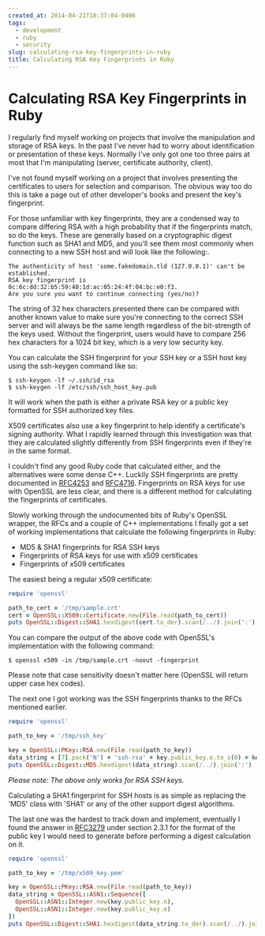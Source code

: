 ```yaml
---
created_at: 2014-04-21T18:37:04-0400
tags:
  - development
  - ruby
  - security
slug: calculating-rsa-key-fingerprints-in-ruby
title: Calculating RSA Key Fingerprints in Ruby
---
```


# Calculating RSA Key Fingerprints in Ruby

I regularly find myself working on projects that involve the manipulation and storage of RSA keys. In the past I've never had to worry about identification or presentation of these keys. Normally I've only got one too three pairs at most that I'm manipulating (server, certificate authority, client).

I've not found myself working on a project that involves presenting the certificates to users for selection and comparison. The obvious way too do this is take a page out of other developer's books and present the key's fingerprint.

For those unfamiliar with key fingerprints, they are a condensed way to compare differing RSA with a high probability that if the fingerprints match, so do the keys. These are generally based on a cryptographic digest function such as SHA1 and MD5, and you'll see them most commonly when connecting to a new SSH host and will look like the following:.

```text
The authenticity of host 'some.fakedomain.tld (127.0.0.1)' can't be established.
RSA key fingerprint is 0c:6c:dd:32:b5:59:40:1d:ac:05:24:4f:04:bc:e0:f3.
Are you sure you want to continue connecting (yes/no)?
```

The string of 32 hex characters presented there can be compared with another known value to make sure you're connecting to the correct SSH server and will always be the same length regardless of the bit-strength of the keys used. Without the fingerprint, users would have to compare 256 hex characters for a 1024 bit key, which is a very low security key.

You can calculate the SSH fingerprint for your SSH key or a SSH host key using the ssh-keygen command like so:

```console
$ ssh-keygen -lf ~/.ssh/id_rsa
$ ssh-keygen -lf /etc/ssh/ssh_host_key.pub
```

It will work when the path is either a private RSA key or a public key formatted for SSH authorized key files.

X509 certificates also use a key fingerprint to help identify a certificate's signing authority. What I rapidly learned through this investigation was that they are calculated slightly differently from SSH fingerprints even if they're in the same format.

I couldn't find any good Ruby code that calculated either, and the alternatives were some dense C++. Luckily SSH fingerprints are pretty documented in [RFC4253][1] and [RFC4716][2]. Fingerprints on RSA keys for use with OpenSSL are less clear, and there is a different method for calculating the fingerprints of certificates.

Slowly working through the undocumented bits of Ruby's OpenSSL wrapper, the RFCs and a couple of C++ implementations I finally got a set of working implementations that calculate the following fingerprints in Ruby:

* MD5 & SHA1 fingerprints for RSA SSH keys
* Fingerprints of RSA keys for use with x509 certificates
* Fingerprints of x509 certificates

The easiest being a regular x509 certificate:

```ruby
require 'openssl'

path_to_cert = '/tmp/sample.crt'
cert = OpenSSL::X509::Certificate.new(File.read(path_to_cert))
puts OpenSSL::Digest::SHA1.hexdigest(cert.to_der).scan(/../).join(':')
```

You can compare the output of the above code with OpenSSL's implementation with the following command:

```console
$ openssl x509 -in /tmp/sample.crt -noout -fingerprint
```

Please note that case sensitivity doesn't matter here (OpenSSL will return upper case hex codes).

The next one I got working was the SSH fingerprints thanks to the RFCs mentioned earlier.

```ruby
require 'openssl'

path_to_key = '/tmp/ssh_key'

key = OpenSSL::PKey::RSA.new(File.read(path_to_key))
data_string = [7].pack('N') + 'ssh-rsa' + key.public_key.e.to_s(0) + key.public_key.n.to_s(0)
puts OpenSSL::Digest::MD5.hexdigest(data_string).scan(/../).join(':')
```

*Please note: The above only works for RSA SSH keys.*

Calculating a SHA1 fingerprint for SSH hosts is as simple as replacing the 'MD5' class with 'SHA1' or any of the other support digest algorithms.

The last one was the hardest to track down and implement, eventually I found the answer in [RFC3279][3] under section 2.3.1 for the format of the public key I would need to generate before performing a digest calculation on it.

```ruby
require 'openssl'

path_to_key = '/tmp/x509_key.pem'

key = OpenSSL::PKey::RSA.new(File.read(path_to_key))
data_string = OpenSSL::ASN1::Sequence([
  OpenSSL::ASN1::Integer.new(key.public_key.n),
  OpenSSL::ASN1::Integer.new(key.public_key.e)
])
puts OpenSSL::Digest::SHA1.hexdigest(data_string.to_der).scan(/../).join(':')
```

[1]: http://www.ietf.org/rfc/rfc4253.txt
[2]: http://www.ietf.org/rfc/rfc4716.txt
[3]: http://www.ietf.org/rfc/rfc3279.txt
